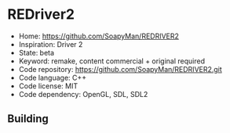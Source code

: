 # REDriver2

- Home: https://github.com/SoapyMan/REDRIVER2
- Inspiration: Driver 2
- State: beta
- Keyword: remake, content commercial + original required
- Code repository: https://github.com/SoapyMan/REDRIVER2.git
- Code language: C++
- Code license: MIT
- Code dependency: OpenGL, SDL, SDL2

## Building
